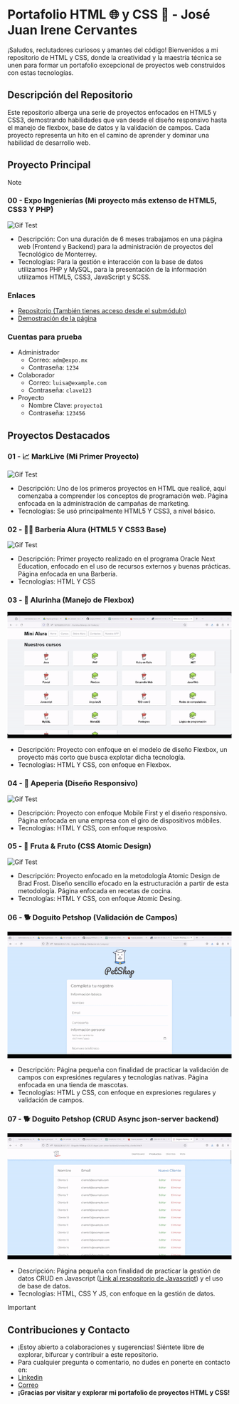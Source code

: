 # Portafolio HTML 🌐 y CSS 🎨 - **José Juan Irene Cervantes**
 
¡Saludos, reclutadores curiosos y amantes del código! Bienvenidos a mi repositorio de HTML y CSS, donde la creatividad y la maestría técnica se unen para formar un portafolio excepcional de proyectos web construidos con estas tecnologías.

## Descripción del Repositorio

Este repositorio alberga una serie de proyectos enfocados en HTML5 y CSS3, demostrando habilidades que van desde el diseño responsivo hasta el manejo de flexbox, base de datos y la validación de campos. Cada proyecto representa un hito en el camino de aprender y dominar una habilidad de desarrollo web.

## Proyecto Principal
> [!NOTE]  
> ### 00 - Expo Ingenierías (Mi proyecto más extenso de HTML5, CSS3 Y PHP)
> ![Gif Test](gifs/expo.gif)
> - Descripción: Con una duración de 6 meses trabajamos en una página web (Frontend y Backend) para la administración de proyectos del Tecnológico de Monterrey.
> - Tecnologías: Para la gestión e interacción con la base de datos utilizamos PHP y MySQL, para la presentación de la información utilizamos HTML5, CSS3, JavaScript y SCSS.
> ### Enlaces
> - [Repositorio (También tienes acceso desde el submódulo)](https://github.com/jossjic/ExpoIngenieria)
> - [Demostración de la página](https://jossjic.github.io/ExpoIngenieria/)
> ### Cuentas para prueba
> - Administrador
>     - Correo: `adm@expo.mx`
>     - Contraseña: `1234`
> - Colaborador
>     - Correo: `luisa@example.com`
>     - Contraseña: `clave123`
> - Proyecto
>     - Nombre Clave: `proyecto1`
>     - Contraseña: `123456`

## Proyectos Destacados
### 01 - 📈 MarkLive (Mi Primer Proyecto)
![Gif Test](gifs/MarkLive.gif)
- Descripción: Uno de los primeros proyectos en HTML que realicé, aquí comenzaba a comprender los conceptos de programación web. Página enfocada en la administración de campañas de marketing.
- Tecnologías: Se usó principalmente HTML5 Y CSS3, a nivel básico.

  
### 02 - 🧔‍♂️ Barbería Alura (HTML5 Y CSS3 Base)
![Gif Test](gifs/barberia.gif)

- Descripción: Primer proyecto realizado en el programa Oracle Next Education, enfocado en el uso de recursos externos y buenas prácticas. Página enfocada en una Barbería.
- Tecnologías: HTML Y CSS

### 03 - 🤖 Alurinha (Manejo de Flexbox)
![Gif Test](gifs/alurinha.gif)

- Descripción: Proyecto con enfoque en el modelo de diseño Flexbox, un proyecto más corto que busca explotar dicha tecnología.
- Tecnologías: HTML Y CSS, con enfoque en Flexbox.

### 04 - 📱 Apeperia (Diseño Responsivo)
![Gif Test](gifs/apepeira.gif)
- Descripción: Proyecto con enfoque Mobile First y el diseño responsivo. Página enfocada en una empresa con el giro de dispositivos móbiles.
- Tecnologías: HTML Y CSS, con enfoque resposivo.

### 05 - 🍉 Fruta & Fruto (CSS Atomic Design)
![Gif Test](gifs/fruta.gif)
- Descripción: Proyecto enfocado en la metodología Atomic Design de Brad Frost. Diseño sencillo efocado en la estructuración a partir de esta metodología. Página enfocada en recetas de cocina.
- Tecnologías: HTML Y CSS, con enfoque Atomic Desing.

### 06 - 🐕 Doguito Petshop (Validación de Campos)
![Gif Test](gifs/doguitoVA.gif)
- Descripción: Página pequeña con finalidad de practicar la validación de campos con expresiónes regulares y tecnologías nativas. Página enfocada en una tienda de mascotas.
- Tecnologías: HTML y CSS, con enfoque en expresiones regulares y validación de campos.

### 07 - 🐕 Doguito Petshop (CRUD Async json-server backend)
![Gif Test](gifs/doguitoCRUD.gif)
- Descripción: Página pequeña con finalidad de practicar la gestión de datos CRUD en Javascript ([Link al respositorio de Javascript](https://github.com/jossjic/JavaScript)) y el uso de base de datos.
- Tecnologías: HTML, CSS Y JS, con enfoque en la gestión de datos.


>[!IMPORTANT]
> ## Contribuciones y Contacto
> - ¡Estoy abierto a colaboraciones y sugerencias! Siéntete libre de explorar, bifurcar y contribuir a este repositorio.
> - Para cualquier pregunta o comentario, no dudes en ponerte en contacto en:
> - [Linkedin](https://www.linkedin.com/in/jossjic/)
> - [Correo](mailto:jossjic_03@hotmail.com)
> - **¡Gracias por visitar y explorar mi portafolio de proyectos HTML y CSS!**
